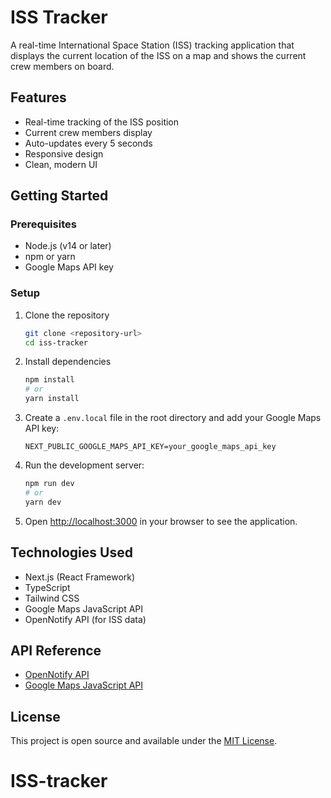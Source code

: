 # ISS Tracker

A real-time International Space Station (ISS) tracking application that displays the current location of the ISS on a map and shows the current crew members on board.

## Features

- Real-time tracking of the ISS position
- Current crew members display
- Auto-updates every 5 seconds
- Responsive design
- Clean, modern UI

## Getting Started

### Prerequisites

- Node.js (v14 or later)
- npm or yarn
- Google Maps API key

### Setup

1. Clone the repository
   ```bash
   git clone <repository-url>
   cd iss-tracker
   ```

2. Install dependencies
   ```bash
   npm install
   # or
   yarn install
   ```

3. Create a `.env.local` file in the root directory and add your Google Maps API key:
   ```
   NEXT_PUBLIC_GOOGLE_MAPS_API_KEY=your_google_maps_api_key
   ```

4. Run the development server:
   ```bash
   npm run dev
   # or
   yarn dev
   ```

5. Open [http://localhost:3000](http://localhost:3000) in your browser to see the application.

## Technologies Used

- Next.js (React Framework)
- TypeScript
- Tailwind CSS
- Google Maps JavaScript API
- OpenNotify API (for ISS data)

## API Reference

- [OpenNotify API](http://open-notify.org/Open-Notify-API/)
- [Google Maps JavaScript API](https://developers.google.com/maps/documentation/javascript/overview)

## License

This project is open source and available under the [MIT License](LICENSE).
# ISS-tracker
